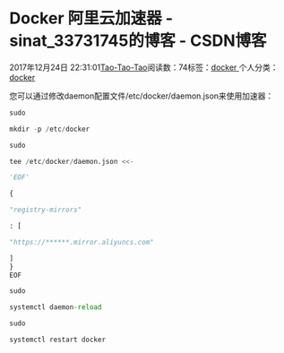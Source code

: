 
# Docker 阿里云加速器 - sinat_33731745的博客 - CSDN博客

2017年12月24日 22:31:01[Tao-Tao-Tao](https://me.csdn.net/sinat_33731745)阅读数：74标签：[docker																](https://so.csdn.net/so/search/s.do?q=docker&t=blog)个人分类：[docker																](https://blog.csdn.net/sinat_33731745/article/category/7256766)



您可以通过修改daemon配置文件/etc/docker/daemon.json来使用加速器：
```python
sudo
```
```python
mkdir -p /etc/docker
```
```python
sudo
```
```python
tee /etc/docker/daemon.json <<-
```
```python
'EOF'
```
```python
{
```
```python
"registry-mirrors"
```
```python
: [
```
```python
"https://******.mirror.aliyuncs.com"
```
```python
]
}
EOF
```
```python
sudo
```
```python
systemctl daemon-reload
```
```python
sudo
```
```python
systemctl restart docker
```

